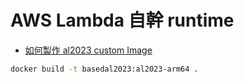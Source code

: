 # AWS Lambda 自幹 runtime

- [如何製作 al2023 custom Image](https://hub.docker.com/r/amazon/aws-lambda-provided)

```bash
docker build -t basedal2023:al2023-arm64 .
```
